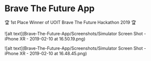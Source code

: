 # Brave The Future App

🏆 1st Place Winner of UOIT Brave The Future Hackathon 2019 🏆 

![alt text](Brave-The-Future-App/Screenshots/Simulator Screen Shot - iPhone XR - 2019-02-10 at 16.50.19.png)

![alt text](Brave-The-Future-App/Screenshots/Simulator Screen Shot - iPhone XR - 2019-02-10 at 16.48.45.png)
